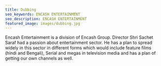 ```yaml
---
title: Dubbing
seo_keywords: ENCASH ENTERTAINMENT
seo_description: ENCASH ENTERTAINMENT
featured_image: images/dubbing.jpg
---
```

Encash Entertainment is a division of Encash Group. Director Shri Sachet Saraf had a passion about entertainment sector. He has a plan to spread widely in this sector in different forms which would include feature films (hindi and Bengali), Serial and megas in television media and has a plan of getting our own channels as well.